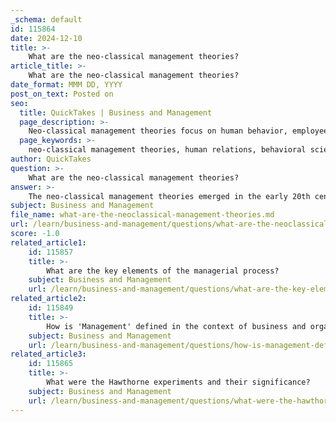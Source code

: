 ```yaml
---
_schema: default
id: 115864
date: 2024-12-10
title: >-
    What are the neo-classical management theories?
article_title: >-
    What are the neo-classical management theories?
date_format: MMM DD, YYYY
post_on_text: Posted on
seo:
  title: QuickTakes | Business and Management
  page_description: >-
    Neo-classical management theories focus on human behavior, employee motivation, and social dynamics, contrasting with classical theories by emphasizing the human-centric approach to management.
  page_keywords: >-
    neo-classical management theories, human relations, behavioral sciences, decentralization, Hawthorne studies, employee motivation, Theory X, Theory Y, Maslow's hierarchy of needs, Herzberg's two-factor theory, productivity, social factors, organizational success
author: QuickTakes
question: >-
    What are the neo-classical management theories?
answer: >-
    The neo-classical management theories emerged in the early 20th century as a response to the limitations of classical management theories, which primarily focused on the formal structure and efficiency of organizations. The neo-classical approach introduced a more human-centric perspective, emphasizing the importance of social factors, employee motivation, and group dynamics.\n\nKey characteristics of neo-classical management theories include:\n\n1. **Human Relations Focus**: Unlike classical theories that treated organizations like machines, neo-classical theories recognize the significance of human behavior and interpersonal relationships within the workplace. They highlight that employee morale, social interactions, and emotional factors can significantly influence productivity.\n\n2. **Behavioral Science Integration**: Neo-classical theories incorporate insights from behavioral sciences, acknowledging that organizations are social systems. This perspective suggests that the performance of an organization is affected by human efforts and interactions.\n\n3. **Decentralization**: Neo-classical management advocates for a decentralized organizational structure, which is believed to enhance communication and motivation among employees. This contrasts with the tall hierarchical structures often promoted by classical theories.\n\n4. **Influential Studies**: The Hawthorne studies are a pivotal part of neo-classical theory, demonstrating that social and emotional factors can impact worker productivity. These studies revealed that employees are motivated not just by financial incentives but also by their social environment and relationships at work.\n\n5. **Theories of Motivation**: Neo-classical management theories also include significant contributions from theorists like Douglas McGregor, who proposed Theory X and Theory Y, which describe different assumptions about human nature and motivation. Additionally, Abraham Maslow's hierarchy of needs and Frederick Herzberg's two-factor theory are integral to understanding employee motivation within this framework.\n\nIn summary, neo-classical management theories represent an evolution from classical management by placing greater emphasis on the human aspects of work, recognizing that employee satisfaction and social dynamics are crucial for organizational success.
subject: Business and Management
file_name: what-are-the-neoclassical-management-theories.md
url: /learn/business-and-management/questions/what-are-the-neoclassical-management-theories
score: -1.0
related_article1:
    id: 115857
    title: >-
        What are the key elements of the managerial process?
    subject: Business and Management
    url: /learn/business-and-management/questions/what-are-the-key-elements-of-the-managerial-process
related_article2:
    id: 115849
    title: >-
        How is 'Management' defined in the context of business and organizations?
    subject: Business and Management
    url: /learn/business-and-management/questions/how-is-management-defined-in-the-context-of-business-and-organizations
related_article3:
    id: 115865
    title: >-
        What were the Hawthorne experiments and their significance?
    subject: Business and Management
    url: /learn/business-and-management/questions/what-were-the-hawthorne-experiments-and-their-significance
---
```


&nbsp;